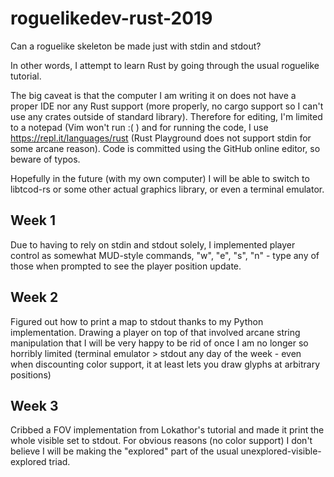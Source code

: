 # roguelikedev-rust-2019
Can a roguelike skeleton be made just with stdin and stdout?

In other words, I attempt to learn Rust by going through the usual roguelike tutorial.

The big caveat is that the computer I am writing it on does not have a proper IDE nor any Rust support (more properly, no cargo support so I can't use any crates outside of standard library). Therefore for editing, I'm limited to a notepad (Vim won't run :( ) and for running the code, I use https://repl.it/languages/rust (Rust Playground does not support stdin for some arcane reason). Code is committed using the GitHub online editor, so beware of typos.

Hopefully in the future (with my own computer) I will be able to switch to libtcod-rs or some other actual graphics library, or even a terminal emulator.

## Week 1
Due to having to rely on stdin and stdout solely, I implemented player control as somewhat MUD-style commands, "w", "e", "s", "n" - type any of those when prompted to see the player position update.

## Week 2
Figured out how to print a map to stdout thanks to my Python implementation. Drawing a player on top of that involved arcane string manipulation that I will be very happy to be rid of once I am no longer so horribly limited (terminal emulator > stdout any day of the week - even when discounting color support, it at least lets you draw glyphs at arbitrary positions)

## Week 3
Cribbed a FOV implementation from Lokathor's tutorial and made it print the whole visible set to stdout. For obvious reasons (no color support) I don't believe I will be making the "explored" part of the usual unexplored-visible-explored triad.

